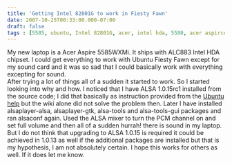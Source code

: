 ```yaml
---
title: 'Getting Intel 82801G to work in Fiesty Fawn'
date: 2007-10-25T00:33:00.000-07:00
draft: false
tags : [5585, ubuntu, Intel 82801G, acer, intel hda, 5580, acer aspirce, aspire]
---
```


My new laptop is a Acer Aspire 5585WXMi. It ships with ALC883 Intel HDA chipset. I could get everything to work with Ubuntu Fiesty Fawn except for my sound card and it was so sad that I could basically work with everything excepting for sound.  
After trying a lot of things all of a sudden it started to work. So I started looking into why and how. I noticed that I have ALSA 1.0.15rc1 installed from the source code; I did that basically as instruction provided from the [Ubuntu help](https://help.ubuntu.com/community/HdaIntelSoundHowto) but the wiki alone did not solve the problem then. Later I have installed alsaplayer-alsa, alsaplayer-gtk, alsa-tools and alsa-tools-gui packages and ran alsaconf again. Used the ALSA mixer to turn the PCM channel on and set full volume and then all of a sudden hurrah! there is sound in my laptop. But I do not think that upgrading to ALSA 1.0.15 is required it could be achieved in 1.0.13 as well if the additional packages are installed but that is my hypothesis, I am not absolutely certain. I hope this works for others as well. If it does let me know.